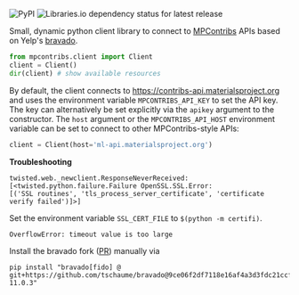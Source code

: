 ![PyPI](https://img.shields.io/pypi/v/mpcontribs-client?style=flat-square)
![Libraries.io dependency status for latest release](https://img.shields.io/librariesio/release/pypi/mpcontribs-client?style=flat-square)

Small, dynamic python client library to connect to [MPContribs](https://docs.mpcontribs.org)
APIs based on Yelp's [bravado](https://bravado.readthedocs.io).

```python
from mpcontribs.client import Client
client = Client()
dir(client) # show available resources
```

By default, the client connects to https://contribs-api.materialsproject.org and uses the environment variable
`MPCONTRIBS_API_KEY` to set the API key. The key can alternatively be set explicitly via the
`apikey` argument to the constructor. The `host` argument or the `MPCONTRIBS_API_HOST`
environment variable can be set to connect to other MPContribs-style APIs:

```python
client = Client(host='ml-api.materialsproject.org')
```

**Troubleshooting**

```
twisted.web._newclient.ResponseNeverReceived:
[<twisted.python.failure.Failure OpenSSL.SSL.Error:
[('SSL routines', 'tls_process_server_certificate', 'certificate verify failed')]>]
```

Set the environment variable `SSL_CERT_FILE` to `$(python -m certifi)`.

```
OverflowError: timeout value is too large
```

Install the bravado fork ([PR](https://github.com/Yelp/bravado/pull/472)) manually via  
```
pip install "bravado[fido] @ git+https://github.com/tschaume/bravado@9ce06f2df7118e16af4a3d3fdc21ccfeedc5cd50#egg=bravado-11.0.3"
```
